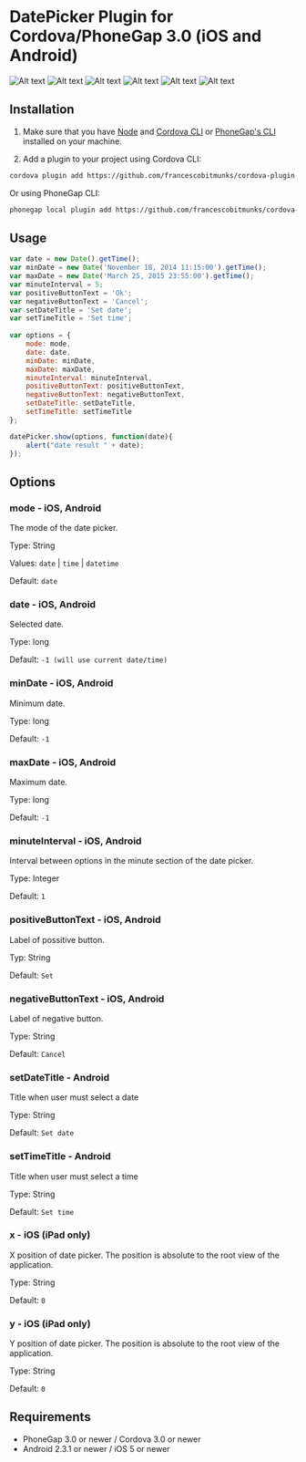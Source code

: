 # DatePicker Plugin for Cordova/PhoneGap 3.0 (iOS and Android)


![Alt text](/screenshots/iOS/date.PNG?raw=true "date - iOS")
![Alt text](/screenshots/Android/date.PNG?raw=true "date - Android")
![Alt text](/screenshots/iOS/time.PNG?raw=true "time - iOS")
![Alt text](/screenshots/Android/time.PNG?raw=true "time - Android")
![Alt text](/screenshots/iOS/datetime.PNG?raw=true "datetime - iOS")
![Alt text](/screenshots/iOS/result.PNG?raw=true "result - iOS")

## Installation

1) Make sure that you have [Node](http://nodejs.org/) and [Cordova CLI](https://github.com/apache/cordova-cli) or [PhoneGap's CLI](https://github.com/mwbrooks/phonegap-cli) installed on your machine.

2) Add a plugin to your project using Cordova CLI:

```bash
cordova plugin add https://github.com/francescobitmunks/cordova-plugin-datepicker/
```
Or using PhoneGap CLI:

```bash
phonegap local plugin add https://github.com/francescobitmunks/cordova-plugin-datepicker/
```

## Usage

```js
var date = new Date().getTime();
var minDate = new Date('November 18, 2014 11:15:00').getTime();
var maxDate = new Date('March 25, 2015 23:55:00').getTime();
var minuteInterval = 5;
var positiveButtonText = 'Ok';
var negativeButtonText = 'Cancel';
var setDateTitle = 'Set date';
var setTimeTitle = 'Set time';
            
var options = {
	mode: mode,
    date: date,
    minDate: minDate,
    maxDate: maxDate,
    minuteInterval: minuteInterval,
    positiveButtonText: positiveButtonText,
    negativeButtonText: negativeButtonText,
    setDateTitle: setDateTitle,
    setTimeTitle: setTimeTitle
};

datePicker.show(options, function(date){
	alert("date result " + date);  
});
```

## Options

### mode - iOS, Android
The mode of the date picker.

Type: String

Values: `date` | `time` | `datetime`

Default: `date`

### date - iOS, Android
Selected date.

Type: long

Default: `-1 (will use current date/time)`

### minDate - iOS, Android
Minimum date.

Type: long

Default: `-1`

### maxDate - iOS, Android
Maximum date.

Type: long

Default: `-1` 

### minuteInterval - iOS, Android
Interval between options in the minute section of the date picker.

Type: Integer

Default: `1`

### positiveButtonText - iOS, Android
Label of possitive button.

Typ: String

Default: `Set`

### negativeButtonText - iOS, Android
Label of negative button.

Type: String

Default: `Cancel`

### setDateTitle - Android
Title when user must select a date

Type: String

Default: `Set date`

### setTimeTitle - Android
Title when user must select a time

Type: String

Default: `Set time`

### x - iOS (iPad only)
X position of date picker. The position is absolute to the root view of the application.

Type: String

Default: `0`

### y - iOS (iPad only)
Y position of date picker. The position is absolute to the root view of the application.

Type: String

Default: `0`

## Requirements
- PhoneGap 3.0 or newer / Cordova 3.0 or newer
- Android 2.3.1 or newer / iOS 5 or newer
